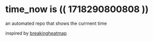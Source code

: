 # time_now is (( 1718290800808 ))

an automated repo that shows the currnent time

inspired by [breakingheatmap](https://github.com/breakingheatmap/breakingheatmap)
